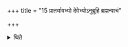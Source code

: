 +++
title = "15 प्रातर्यावभ्यो देवेभ्योऽनुब्रूहि ब्रह्मन्वाचं"

+++

<details><summary>थिते</summary>

प्रातर्यावभ्यो देवेभ्योऽनुब्रूहि ब्रह्मन्वाचं यच्छ प्रतिप्रस्थातः सवनीयान्निर्वप सुब्रह्मण्य सुब्रह्मण्यामाह्वयेति सम्प्रेष्यति १५
</details>
